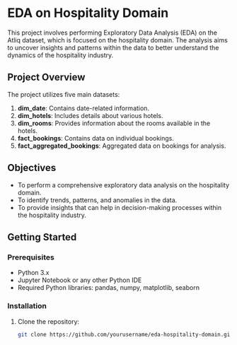 # EDA on Hospitality Domain

This project involves performing Exploratory Data Analysis (EDA) on the Atliq dataset, which is focused on the hospitality domain. The analysis aims to uncover insights and patterns within the data to better understand the dynamics of the hospitality industry.

## Project Overview

The project utilizes five main datasets:

1. **dim_date**: Contains date-related information.
2. **dim_hotels**: Includes details about various hotels.
3. **dim_rooms**: Provides information about the rooms available in the hotels.
4. **fact_bookings**: Contains data on individual bookings.
5. **fact_aggregated_bookings**: Aggregated data on bookings for analysis.

## Objectives

- To perform a comprehensive exploratory data analysis on the hospitality domain.
- To identify trends, patterns, and anomalies in the data.
- To provide insights that can help in decision-making processes within the hospitality industry.

## Getting Started

### Prerequisites

- Python 3.x
- Jupyter Notebook or any other Python IDE
- Required Python libraries: pandas, numpy, matplotlib, seaborn

### Installation

1. Clone the repository:
   ```bash
   git clone https://github.com/yourusername/eda-hospitality-domain.git
